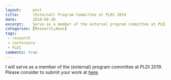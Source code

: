 ```yaml
---
layout:     post
title:      (External) Program Committee at PLDI 2019 
date:       2018-08-30
excerpt:    Serve as a member of the external program committee at PLDI 2019.
categories: [Research,News]
tags:
 - research
 - conference
 - PLDI
comments: true
---
```


I will serve as a member of the (external) program committee at PLDI 2019. Please consider to submit your work at [here][1].

[1]: https://pldi19.sigplan.org/

